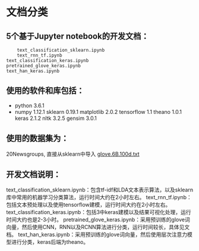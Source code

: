 # 文档分类
## 5个基于Jupyter notebook的开发文档：
        text_classification_sklearn.ipynb
        text_rnn_tf.ipynb
	text_classification_keras.ipynb
	pretrained_glove_keras.ipynb
	text_han_keras.ipynb


## 使用的软件和库包括：
* python 3.6.1
* numpy 1.12.1
sklearn 0.19.1
matplotlib 2.0.2
tensorflow 1.1
theano 1.0.1
keras 2.1.2
nltk 3.2.5
gensim 3.0.1

## 使用的数据集为：
20Newsgroups, 直接从sklearn中导入
[glove.6B.100d.txt](https://nlp.stanford.edu/projects/glove/)

## 开发文档说明：
text_classification_sklearn.ipynb：包含tf-idf和LDA文本表示算法，以及sklearn库中常用的机器学习分类算法，运行时间大约在2小时左右。
text_rnn_tf.ipynb：包括文本预处理以及使用tensorflow建模，运行时间大约在2小时左右。
text_classification_keras.ipynb：包括3中keras建模以及结果可视化处理，运行时间大约也是2-3小时。
pretrained_glove_keras.ipynb：采用预训练的glove词向量，然后使用CNN，RNN以及RCNN算法进行分类，运行时间较长，具体见文档。
text_han_keras.ipynb：采用预训练的glove词向量，然后使用层次注意力模型进行分类，keras后端为theano。

